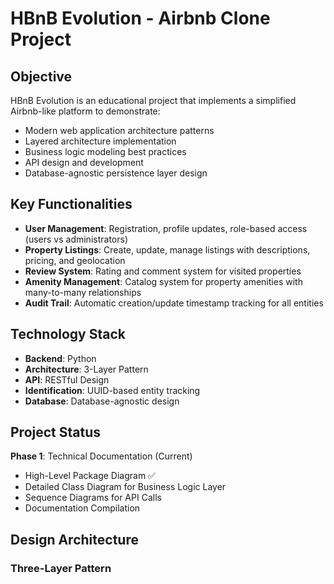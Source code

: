 # HBnB Evolution - Airbnb Clone Project

## Objective
HBnB Evolution is an educational project that implements a simplified Airbnb-like platform to demonstrate:
- Modern web application architecture patterns
- Layered architecture implementation  
- Business logic modeling best practices
- API design and development
- Database-agnostic persistence layer design

## Key Functionalities
- **User Management**: Registration, profile updates, role-based access (users vs administrators)
- **Property Listings**: Create, update, manage listings with descriptions, pricing, and geolocation
- **Review System**: Rating and comment system for visited properties
- **Amenity Management**: Catalog system for property amenities with many-to-many relationships
- **Audit Trail**: Automatic creation/update timestamp tracking for all entities

## Technology Stack
- **Backend**: Python
- **Architecture**: 3-Layer Pattern
- **API**: RESTful Design
- **Identification**: UUID-based entity tracking
- **Database**: Database-agnostic design

## Project Status
**Phase 1**: Technical Documentation (Current)
-  High-Level Package Diagram ✅
-  Detailed Class Diagram for Business Logic Layer
-  Sequence Diagrams for API Calls
-  Documentation Compilation

## Design Architecture

### Three-Layer Pattern
